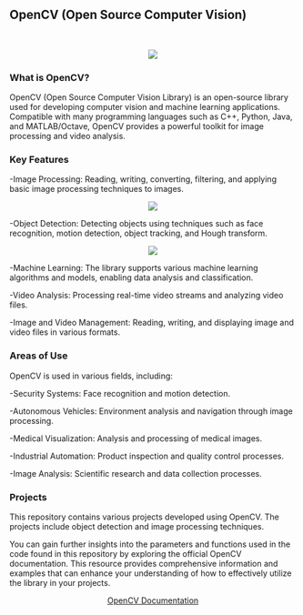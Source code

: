 ## OpenCV (Open Source Computer Vision)

<br>

<p align="center">
  <img src="opencv-projects/opencv.png"/>
</p>

### What is OpenCV?

OpenCV (Open Source Computer Vision Library) is an open-source library used for developing computer vision and machine learning applications. Compatible with many programming languages such as C++, Python, Java, and MATLAB/Octave, OpenCV provides a powerful toolkit for image processing and video analysis.

### Key Features

-Image Processing: Reading, writing, converting, filtering, and applying basic image processing techniques to images.

<p align="center">
  <img src="opencv-projects/object-detection.jpg"/>
</p>

-Object Detection: Detecting objects using techniques such as face recognition, motion detection, object tracking, and Hough transform.

<p align="center">
  <img src="opencv-projects/image-processing.jpg"/>
</p>

-Machine Learning: The library supports various machine learning algorithms and models, enabling data analysis and classification.

-Video Analysis: Processing real-time video streams and analyzing video files.

-Image and Video Management: Reading, writing, and displaying image and video files in various formats.

### Areas of Use

OpenCV is used in various fields, including:

-Security Systems: Face recognition and motion detection.

-Autonomous Vehicles: Environment analysis and navigation through image processing.

-Medical Visualization: Analysis and processing of medical images.

-Industrial Automation: Product inspection and quality control processes.

-Image Analysis: Scientific research and data collection processes.

### Projects

This repository contains various projects developed using OpenCV. The projects include object detection and image processing techniques.

You can gain further insights into the parameters and functions used in the code found in this repository by exploring the official OpenCV documentation. This resource provides comprehensive information and examples that can enhance your understanding of how to effectively utilize the library in your projects.

<p align="center">
  <a href="https://docs.opencv.org/4.x/d6/d00/tutorial_py_root.html">OpenCV Documentation</a>
</p>
